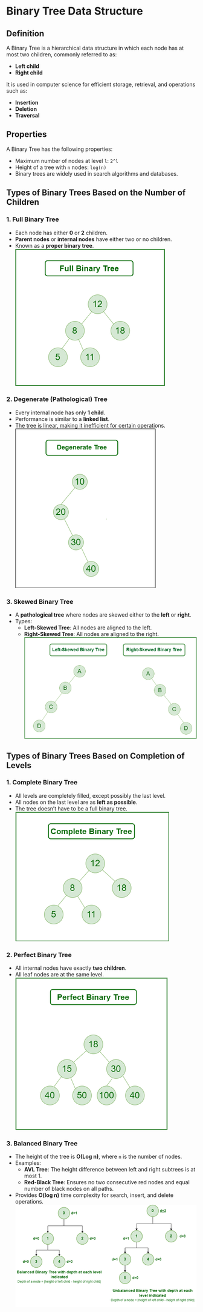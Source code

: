 
# Binary Tree Data Structure

## Definition
A Binary Tree is a hierarchical data structure in which each node has at most two children, commonly referred to as:
- **Left child**
- **Right child**

It is used in computer science for efficient storage, retrieval, and operations such as:
- **Insertion**
- **Deletion**
- **Traversal**

## Properties
A Binary Tree has the following properties:
- Maximum number of nodes at level `l`: `2^l`
- Height of a tree with `n` nodes: `log(n)`
- Binary trees are widely used in search algorithms and databases.

## Types of Binary Trees Based on the Number of Children

### 1. Full Binary Tree
- Each node has either **0** or **2** children.
- **Parent nodes** or **internal nodes** have either two or no children.
- Known as a **proper binary tree**.
![Full Binary Tree](image-1.png)

### 2. Degenerate (Pathological) Tree
- Every internal node has only **1 child**.
- Performance is similar to a **linked list**.
- The tree is linear, making it inefficient for certain operations.
![Degenerate Tree](image-2.png)

### 3. Skewed Binary Tree
- A **pathological tree** where nodes are skewed either to the **left** or **right**.
- Types:
  - **Left-Skewed Tree**: All nodes are aligned to the left.
  - **Right-Skewed Tree**: All nodes are aligned to the right.
![Skewed Binary Tree](image-3.png)

## Types of Binary Trees Based on Completion of Levels

### 1. Complete Binary Tree
- All levels are completely filled, except possibly the last level.
- All nodes on the last level are as **left as possible**.
- The tree doesn’t have to be a full binary tree.
![Complete Binary Tree](image-4.png)

### 2. Perfect Binary Tree
- All internal nodes have exactly **two children**.
- All leaf nodes are at the same level.
![Perfect Binary Tree](image-5.png)

### 3. Balanced Binary Tree
- The height of the tree is **O(Log n)**, where `n` is the number of nodes.
- Examples:
  - **AVL Tree**: The height difference between left and right subtrees is at most 1.
  - **Red-Black Tree**: Ensures no two consecutive red nodes and equal number of black nodes on all paths.
- Provides **O(log n)** time complexity for search, insert, and delete operations.
![Balanced Binary Tree](image-6.png)
